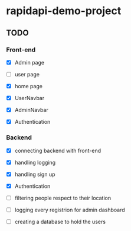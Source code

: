 # rapidapi-demo-project


## TODO

### Front-end

- [x] Admin page
- [ ] user page
- [x] home page
- [x] UserNavbar
- [x] AdminNavbar
- [x] Authentication


### Backend

- [x] connecting backend with front-end
- [x] handling logging
- [x] handling sign up
- [x] Authentication
- [ ] filtering people respect to their location
- [ ] logging every registrion for admin dashboard
- [ ] creating a database to hold the users

